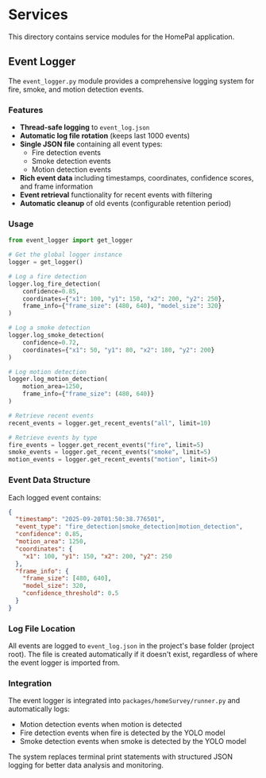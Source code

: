 # Services

This directory contains service modules for the HomePal application.

## Event Logger

The `event_logger.py` module provides a comprehensive logging system for fire, smoke, and motion detection events.

### Features

- **Thread-safe logging** to `event_log.json`
- **Automatic log file rotation** (keeps last 1000 events)
- **Single JSON file** containing all event types:
  - Fire detection events
  - Smoke detection events  
  - Motion detection events
- **Rich event data** including timestamps, coordinates, confidence scores, and frame information
- **Event retrieval** functionality for recent events with filtering
- **Automatic cleanup** of old events (configurable retention period)

### Usage

```python
from event_logger import get_logger

# Get the global logger instance
logger = get_logger()

# Log a fire detection
logger.log_fire_detection(
    confidence=0.85,
    coordinates={"x1": 100, "y1": 150, "x2": 200, "y2": 250},
    frame_info={"frame_size": (480, 640), "model_size": 320}
)

# Log a smoke detection
logger.log_smoke_detection(
    confidence=0.72,
    coordinates={"x1": 50, "y1": 80, "x2": 180, "y2": 200}
)

# Log motion detection
logger.log_motion_detection(
    motion_area=1250,
    frame_info={"frame_size": (480, 640)}
)

# Retrieve recent events
recent_events = logger.get_recent_events("all", limit=10)

# Retrieve events by type
fire_events = logger.get_recent_events("fire", limit=5)
smoke_events = logger.get_recent_events("smoke", limit=5)
motion_events = logger.get_recent_events("motion", limit=5)
```

### Event Data Structure

Each logged event contains:

```json
{
  "timestamp": "2025-09-20T01:50:38.776501",
  "event_type": "fire_detection|smoke_detection|motion_detection",
  "confidence": 0.85,
  "motion_area": 1250,
  "coordinates": {
    "x1": 100, "y1": 150, "x2": 200, "y2": 250
  },
  "frame_info": {
    "frame_size": [480, 640],
    "model_size": 320,
    "confidence_threshold": 0.5
  }
}
```

### Log File Location

All events are logged to `event_log.json` in the project's base folder (project root). The file is created automatically if it doesn't exist, regardless of where the event logger is imported from.

### Integration

The event logger is integrated into `packages/homeSurvey/runner.py` and automatically logs:
- Motion detection events when motion is detected
- Fire detection events when fire is detected by the YOLO model
- Smoke detection events when smoke is detected by the YOLO model

The system replaces terminal print statements with structured JSON logging for better data analysis and monitoring.
